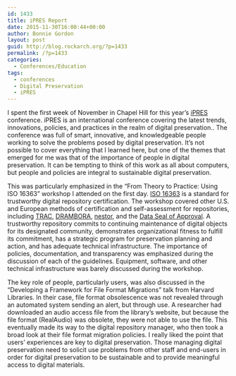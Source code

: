 ```yaml
---
id: 1433
title: iPRES Report
date: 2015-11-30T16:00:44+00:00
author: Bonnie Gordon
layout: post
guid: http://blog.rockarch.org/?p=1433
permalink: /?p=1433
categories:
  - Conferences/Education
tags:
  - conferences
  - Digital Preservation
  - iPRES
---
```

<span style="font-weight: 400">I spent the first week of November in Chapel Hill for this year&#8217;s <a href="http://ipres2015.web.unc.edu/" target="_blank">iPRES </a>conference. iPRES is an international conference covering the latest trends, innovations, policies, and practices in the realm of digital preservation.. The conference was full of smart, innovative, and knowledgeable people working to solve the problems posed by digital preservation. It&#8217;s not possible to cover everything that I learned here, but one of the themes that emerged for me was that of the importance of people in digital preservation. It can be tempting to think of this work as all about computers, but people and policies are integral to sustainable digital preservation.</span>

<!--more-->

<span style="font-weight: 400">This was particularly emphasized in the &#8220;From Theory to Practice: Using ISO 16363&#8221; workshop I attended on the first day. </span>[<span style="font-weight: 400">ISO 16363</span>](https://www.crl.edu/archiving-preservation/digital-archives/metrics-assessing-and-certifying/iso16363) <span style="font-weight: 400">is a standard for trustworthy digital repository certification. The workshop covered other U.S. and European methods of certification and self-assessment for repositories, including </span>[<span style="font-weight: 400">TRAC</span>](https://www.crl.edu/archiving-preservation/digital-archives/metrics-assessing-and-certifying/trac)<span style="font-weight: 400">, </span>[<span style="font-weight: 400">DRAMBORA</span>](http://www.dcc.ac.uk/resources/repository-audit-and-assessment/drambora)<span style="font-weight: 400">, </span>[<span style="font-weight: 400">nestor</span>](http://www.dcc.ac.uk/resources/repository-audit-and-assessment/nestor)<span style="font-weight: 400">, and the </span>[<span style="font-weight: 400">Data Seal of Approval</span>](http://www.data-archive.ac.uk/media/57322/dsa_overview.pdf)<span style="font-weight: 400">. A trustworthy repository commits to continuing maintenance of digital objects for its designated community, demonstrates organizational fitness to fulfill its commitment, has a strategic program for preservation planning and action, and has adequate technical infrastructure. The importance of policies, documentation, and transparency was emphasized during the discussion of each of the guidelines. Equipment, software, and other technical infrastructure was barely discussed during the workshop.</span>

<span style="font-weight: 400">The key role of people, particularly users, was also discussed in the &#8220;Developing a Framework for File Format Migrations&#8221; talk from Harvard Libraries. In their case, file format obsolescence was not revealed through an automated system sending an alert, but through use. A researcher had downloaded an audio access file from the library&#8217;s website, but because the file format (RealAudio) was obsolete, they were not able to use the file. This eventually made its way to the digital repository manager, who then took a broad look at their file format migration policies. I really liked the point that users&#8217; experiences are key to digital preservation. Those managing digital preservation need to solicit use problems from other staff and end-users in order for digital preservation to be sustainable and to provide meaningful access to digital materials.</span>